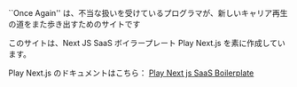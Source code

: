 ``Once Again'' は、不当な扱いを受けているプログラマが、新しいキャリア再生の道をまた歩き出すためのサイトです

このサイトは、Next JS SaaS ボイラープレート Play Next.js を素に作成しています。

Play Next.js のドキュメントはこちら：
[Play Next js SaaS Boilerplate](https://nextjstemplates.com/docs/templates/play)

